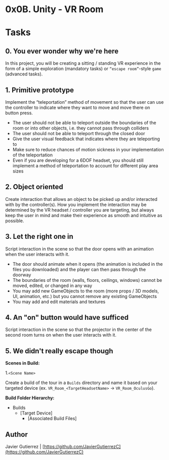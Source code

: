# 0x0B. Unity - VR Room

# Tasks

## 0. You ever wonder why we're here  
In this project, you will be creating a sitting / standing VR experience in the form of a simple exploration (mandatory tasks) or ```“escape room”```-style ```game``` (advanced tasks).
          
## 1. Primitive prototype 
Implement the “teleportation” method of movement so that the user can use the controller to indicate where they want to move and move there on button press.

* The user should not be able to teleport outside the boundaries of the room or into other objects, i.e. they cannot pass through colliders
* The user should not be able to teleport through the closed door
* Give the user visual feedback that indicates where they are teleporting to
* Make sure to reduce chances of motion sickness in your implementation of the teleportation
* Even if you are developing for a 6DOF headset, you should still implement a method of teleportation to account for different play area sizes

## 2. Object oriented 
Create interaction that allows an object to be picked up and/or interacted with by the controller(s). How you implement the interaction may be determined by the VR headset / controller you are targeting, but always keep the user in mind and make their experience as smooth and intuitive as possible.

## 3. Let the right one in
Script interaction in the scene so that the door opens with an animation when the user interacts with it.

* The door should animate when it opens (the animation is included in the files you downloaded) and the player can then pass through the doorway
* The boundaries of the room (walls, floors, ceilings, windows) cannot be moved, edited, or changed in any way
* You may add new GameObjects to the room (more props / 3D models, UI, animation, etc.) but you cannot remove any existing GameObjects
* You may add and edit materials and textures

## 4. An "on" button would have sufficed
Script interaction in the scene so that the projector in the center of the second room turns on when the user interacts with it.

## 5. We didn't really escape though
**Scenes in Build:**

1.```<Scene Name>```

Create a build of the tour in a ```Builds``` directory and name it based on your targeted device (ex. ```VR_Room_<TargetHeadsetName>``` -> ```VR_Room_OculusGo```).

**Build Folder Hierarchy:**

* Builds
    * [Target Device]
        * [Associated Build Files]



## Author

Javier Gutierrez  | [https://github.com/JavierGutierrezC](https://github.com/JavierGutierrezC)